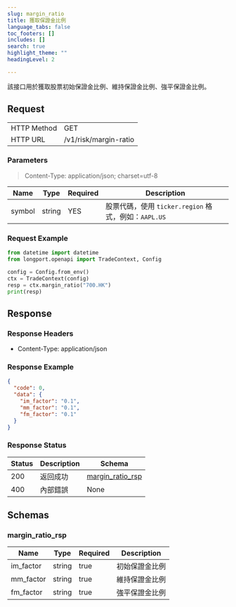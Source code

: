 ```yaml
---
slug: margin_ratio
title: 獲取保證金比例 
language_tabs: false
toc_footers: []
includes: []
search: true
highlight_theme: ""
headingLevel: 2

---
```


該接口用於獲取股票初始保證金比例、維持保證金比例、強平保證金比例。

<SDKLinks module="trade" klass="TradeContext" method="margin_ratio" />

## 

## Request

<table className="http-basic">
<tbody>
<tr><td className="http-basic-key">HTTP Method</td><td>GET</td></tr>
<tr><td className="http-basic-key">HTTP URL</td><td>/v1/risk/margin-ratio 
</td></tr>
</tbody>
</table>

### Parameters

> Content-Type: application/json; charset=utf-8

| Name | Type | Required | Description |
|---|---|---|---|
| symbol | string | YES | 股票代碼，使用 `ticker.region` 格式，例如：`AAPL.US` |

### Request Example

```python
from datetime import datetime
from longport.openapi import TradeContext, Config

config = Config.from_env()
ctx = TradeContext(config)
resp = ctx.margin_ratio("700.HK")
print(resp)
```

## Response

### Response Headers

- Content-Type: application/json

### Response Example

```json
{
  "code": 0,
  "data": {
    "im_factor": "0.1",
    "mm_factor": "0.1",
    "fm_factor": "0.1"
  }
}
```

### Response Status

| Status | Description | Schema |
|---|---|---|
| 200 | 返回成功 | [margin_ratio_rsp](#schemamargin_ratio_rsp) |
| 400 | 內部錯誤 | None |

<aside className="success">
</aside>

## Schemas

### margin_ratio_rsp

<a id="schemamargin_ratio_rsp"></a>
<a id="schemamargin_ratio_rsp"></a>

|Name|Type|Required|Description|
|---|---|---|---|
|im_factor|string|true|初始保證金比例|
|mm_factor|string|true|維持保證金比例|
|fm_factor|string|true|強平保證金比例|

